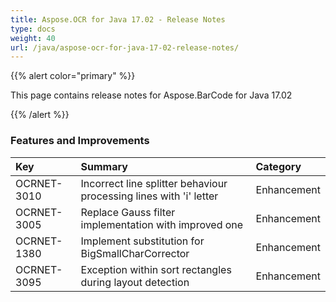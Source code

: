 ```yaml
---
title: Aspose.OCR for Java 17.02 - Release Notes
type: docs
weight: 40
url: /java/aspose-ocr-for-java-17-02-release-notes/
---
```


{{% alert color="primary" %}} 

This page contains release notes for Aspose.BarCode for Java 17.02

{{% /alert %}} 
### **Features and Improvements**

|**Key**|**Summary**|**Category**|
| :- | :- | :- |
|OCRNET-3010|Incorrect line splitter behaviour processing lines with 'i' letter|Enhancement|
|OCRNET-3005|Replace Gauss filter implementation with improved one|Enhancement|
|OCRNET-1380|Implement substitution for BigSmallCharCorrector|Enhancement|
|OCRNET-3095|Exception within sort rectangles during layout detection|Enhancement|


